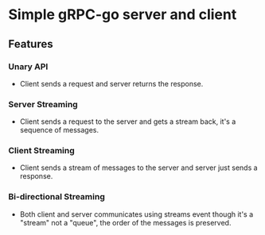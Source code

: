 # Simple gRPC-go server and client


## Features

### Unary API
- Client sends a request and server returns the response.
### Server Streaming
- Client sends a request to the server and gets a stream back, it's a sequence of messages.
### Client Streaming
- Client sends a stream of messages to the server and server just sends a response.
### Bi-directional Streaming
- Both client and server communicates using streams event though it's a "stream" not a "queue", the order of the messages is preserved.